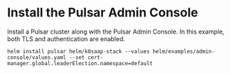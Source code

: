 # Install the Pulsar Admin Console

Install a Pulsar cluster along with the Pulsar Admin Console. In this example, both TLS and authentication are enabled.
```
helm install pulsar helm/k8saap-stack --values helm/examples/admin-console/values.yaml --set cert-manager.global.leaderElection.namespace=default
```
